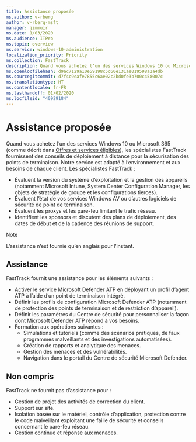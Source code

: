 ```yaml
---
title: Assistance proposée
ms.author: v-rberg
author: v-rberg-msft
manager: jimmuir
ms.date: 1/03/2020
ms.audience: ITPro
ms.topic: overview
ms.service: windows-10-administration
localization_priority: Priority
ms.collection: FastTrack
description: Quand vous achetez l’un des services Windows 10 ou Microsoft 365, les spécialistes FastTrack fournissent des conseils de déploiement à distance pour la sécurisation des points de terminaison. Notre service est adapté à l’environnement et aux besoins de chaque client.
ms.openlocfilehash: d9ac7129a10e59198c5c60e131ae019598a2a4db
ms.sourcegitcommit: d7f4c9eafe7855c6ae02c2bd0fe3b700c458007c
ms.translationtype: HT
ms.contentlocale: fr-FR
ms.lasthandoff: 01/02/2020
ms.locfileid: "40929184"
---
```

# <a name="assistance-offered"></a>Assistance proposée  

Quand vous achetez l’un des services Windows 10 ou Microsoft 365 (comme décrit dans [Offres et services éligibles](M365-eligible-services-and-plans.md)), les spécialistes FastTrack fournissent des conseils de déploiement à distance pour la sécurisation des points de terminaison. Notre service est adapté à l’environnement et aux besoins de chaque client. Les spécialistes FastTrack :
- Évaluent la version du système d’exploitation et la gestion des appareils (notamment Microsoft Intune, System Center Configuration Manager, les objets de stratégie de groupe et les configurations tierces).
- Évaluent l’état de vos services Windows AV ou d’autres logiciels de sécurité de point de terminaison.
- Évaluent les proxys et les pare-feu limitant le trafic réseau.
- Identifient les sponsors et discutent des plans de déploiement, des dates de début et de la cadence des réunions de support.

> [!NOTE]
> L’assistance n’est fournie qu’en anglais pour l’instant. 

## <a name="assistance"></a>Assistance

FastTrack fournit une assistance pour les éléments suivants :
- Activer le service Microsoft Defender ATP en déployant un profil d’agent ATP à l’aide d’un point de terminaison intégré.
- Définir les profils de configuration Microsoft Defender ATP (notamment de protection des points de terminaison et de restriction d’appareil).
- Définir les paramètres du Centre de sécurité pour personnaliser la façon dont Microsoft Defender ATP répond à vos besoins.
- Formation aux opérations suivantes :
    - Simulations et tutoriels (comme des scénarios pratiques, de faux programmes malveillants et des investigations automatisées).
    - Création de rapports et analytique des menaces.
    - Gestion des menaces et des vulnérabilités.
    - Navigation dans le portail du Centre de sécurité Microsoft Defender.

## <a name="out-of-scope"></a>Non compris

FastTrack ne fournit pas d’assistance pour :
- Gestion de projet des activités de correction du client.
- Support sur site.
- Isolation basée sur le matériel, contrôle d’application, protection contre le code malveillant exploitant une faille de sécurité et conseils concernant le pare-feu réseau.
- Gestion continue et réponse aux menaces.


